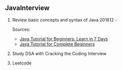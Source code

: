 JavaInterview
--

1. Review basic concepts and syntax of Java
    201812 -

    Sources:
    * [Java Tutorial for Beginners: Learn in 7 Days](https://www.guru99.com/java-tutorial.html)
    * [Java Tutorial for Complete Beginners](https://www.udemy.com/java-tutorial/)


2. Study DSA with Cracking the Coding Interview


3. Leetcode